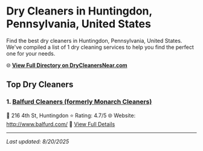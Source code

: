 # Dry Cleaners in Huntingdon, Pennsylvania, United States

Find the best dry cleaners in Huntingdon, Pennsylvania, United States. We've compiled a list of 1 dry cleaning services to help you find the perfect one for your needs.

🌐 **[View Full Directory on DryCleanersNear.com](https://drycleanersnear.com/city/US/Pennsylvania/Huntingdon)**

## Top Dry Cleaners

### 1. [Balfurd Cleaners (formerly Monarch Cleaners)](https://drycleanersnear.com/dryCleaner/6879aaaebf3f71911faac16a/balfurd-cleaners-formerly-monarch-cleaners)
📍 216 4th St, Huntingdon
⭐ Rating: 4.7/5
🌐 Website: http://www.balfurd.com/
🔗 [View Full Details](https://drycleanersnear.com/dryCleaner/6879aaaebf3f71911faac16a/balfurd-cleaners-formerly-monarch-cleaners)


---

*Last updated: 8/20/2025*
